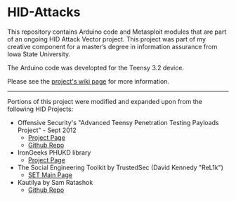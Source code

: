 # HID-Attacks
This repository contains Arduino code and Metasploit modules that are part of an ongoing HID Attack Vector project. This project was part of my creative component for a master’s degree in information assurance from Iowa State University.

The Arduino code was developted for the Teensy 3.2 device.

Please see the [project's wiki page](https://github.com/jhale85446/HID-Attacks/wiki) for more information.

***

Portions of this project were modified and expanded upon from the following HID Projects:
* Offensive Security's "Advanced Teensy Penetration Testing Payloads Project" - Sept 2012
  * [Project Page](https://www.offensive-security.com/offsec/advanced-teensy-penetration-testing-payloads/)
  * [Github Repo](https://github.com/offensive-security/hid-backdoor-peensy)
* IronGeeks PHUKD library
  * [Project Page](http://www.irongeek.com/i.php?page=security/programmable-hid-usb-keystroke-dongle)
* The Social Engineering Toolkit by TrustedSec (David Kennedy "ReL1k")
  * [SET Main Page](https://www.trustedsec.com/social-engineer-toolkit/)
* Kautilya by Sam Ratashok
  * [Github Repo](https://github.com/samratashok/Kautilya)
